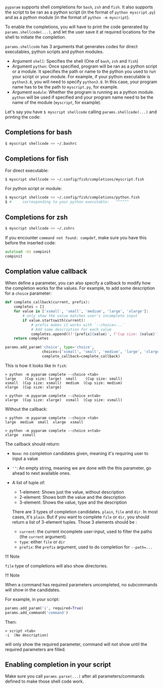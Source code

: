 `pyparam` supports shell completions for `bash`, `zsh` and `fish`. It also supports the script to be ran as a python script (in the format of `python myscript.py`) and as a python module (in the format of `python -m myscript`).

To enable the completions, you will have to print the code generated by `params.shellcode(...)`, and let the user save it at required locations for the shell to initiate the completion.

`params.shellcode` has 3 arguments that generates codes for direct executables, python scripts and python modules.

- Argument `shell`: Specifies the shell (One of `bash`, `zsh` and `fish`)
- Argument `python`: Once specified, program will be ran as a python script or a module.
  It specifies the path or name to the python you used to run your script or your module.
  For example, if your python executable is `python3.8`, you will need to specify `python3.8`.
  In this case, your program name has to be the path to `myscript.py`, for example.
- Argument `module`: Whether the program is running as a python module.
  `python` will be used if specified and your program name need to be the name of the module (`myscript`, for example).

Let's say you have `$ myscript shellcode` calling `params.shellcode(...)` and printing the code:

## Completions for bash
```sh
$ myscript shellcode >> ~/.bashrc
```

## Completions for fish
For direct executable:
```sh
$ myscript shellcode >> ~/.config/fish/completions/myscript.fish
```
For python script or module:
```sh
$ myscript shellcode >> ~/.config/fish/completions/python.fish
$ #     corresponding to your python executable:   ^^^^^^
```

## Completions for zsh
```sh
$ myscript shellcode >> ~/.zshrc
```

If you encounter `command not found: compdef`, make sure you have this before the inserted code:
```zsh
autoload -Uz compinit
compinit
```

## Complation value callback

When define a parameter, you can also specify a callback to modify how the completion works for the values. For example, to add some description for a `choice` parameter:
```python
def complete_callback(current, prefix):
    completes = []
    for value in ['xsmall', 'small', 'medium', 'large', 'xlarge']:
        # only show the value matches user's incomplete input
        if value.startswith(current):
            # prefix makes it works with `--choice=...`
            # Add some description for each value
            completes.append((f'{prefix}{value}', f'Cup size: {value}'))
    return completes

params.add_param('choice', type='choice',
                 choices=['xsmall', 'small', 'medium', 'large', 'xlarge'],
                 complete_callback=complete_callback)
```

This is how it looks like in `fish`:
```shell
> python -m pyparam complete --choice <tab>
large    (Cup size: large)  small    (Cup size: small)
xsmall  (Cup size: xsmall)  medium  (Cup size: medium)
xlarge  (Cup size: xlarge)

> python -m pyparam complete --choice x<tab>
xlarge  (Cup size: xlarge)  xsmall  (Cup size: xsmall)
```

Without the callback:
```shell
> python -m pyparam complete --choice <tab>
large  medium  small  xlarge  xsmall

> python -m pyparam complete --choice x<tab>
xlarge  xsmall
```

The callback should return:

- `None`: no completion candidates given, meaning it's requiring user to input a value
- `''`: An empty string, meaning we are done with the this parameter, go ahead to next available ones.
- A list of tuple of:
  - 1-element: Shows just the value, without description
  - 2-element: Shows both the value and the description
  - 3-element: Shows the value, type and the description

  There are 3 types of completion candidates. `plain`, `file` and `dir`. In most cases, it's `plain`. But if you want to complete `file` or `dir`, you should return a list of 3-element tuples. Those 3 elements should be :
  - `current`: the current incomplete user-input, used to filter the paths (the `current` argument).
  - `type`: either `file` or `dir`
  - `prefix`: the `prefix` argument, used to do completion for `--path=...`

!!! Note

  `file` type of completions will also show directories.

!!! Note

  When a command has required parameters uncompleted, no subcommands will show in the candidates.

  For example, in your script:
  ```python
  params.add_param('i', required=True)
  params.add_command('command')
  ```

  Then:
  ```shell
  > script <tab>
  -i  (No description)
  ```
  will only show the required parameter, command will not show until the required parameters are filled.

## Enabling completion in your script

Make sure you call `params.parse(...)` after all parameters/commands defined to make those shell code work.
